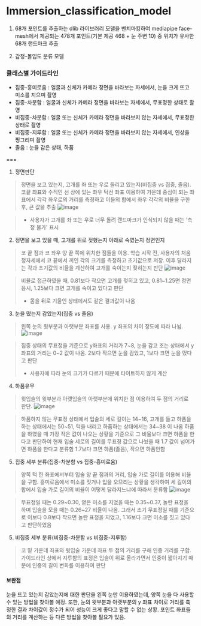 # Immersion_classification_model

1. 68개 포인트를 추출하는 dlib 라이브러리 모델을 벤치마킹하여 mediapipe face-mesh에서 제공되는 478개 포인트(기본 제공 468 + 눈 주변 10) 중 위치가 유사한 68개 랜드마크 추출

2. 감정-몰입도 분류 모델
   
### 클래스별 가이드라인
+ 집중-흥미로움 : 얼굴과 신체가 카메라 정면을 바라보는 자세에서, 눈을 크게 뜨고 미소를 지으며 촬영
+ 집중-차분함  : 얼굴과 신체가 카메라 정면을 바라보는 자세에서, 무표정한 상태로 촬영
+ 비집중-차분함 : 얼굴 또는 신체가 카메라 정면을 바라보지 않는 자세에서, 무표정한 상태로 촬영
+ 비집중-지루함 : 얼굴 또는 신체가 카메라 정면을 바라보지 않는 자세에서, 인상을 찡그리며 촬영
+ 졸음 : 눈을 감은 상태, 하품
 
===

1. 정면판단
> 정면을 보고 있는지, 고개를 좌 또는 우로 돌리고 있는지(비집중 vs 집중, 졸음). 코끝 좌표와 수직인 선 상에 있는 좌우 턱선 좌표 이용하여 가운데 중심이 되는 좌표에서 각각 좌우로의 거리를 측정하고 이들의 합에서 좌우 각각의 비율을 구한 후, 큰 값을 추출
   ![image](https://github.com/user-attachments/assets/7385a713-837a-453c-8a21-0c3b7d21d7c6)

> * 사용자가 고개를 좌 또는 우로 너무 돌려 랜드마크가 인식되지 않을 때는 '측정 불가' 표시


2. 정면을 보고 있을 때, 고개를 위로 젖혔는지 아래로 숙였는지 정면인지
> 코 끝 점과 코 좌우 양 끝 쪽에 위치한 점들을 이용. 학습 시작 전, 사용자의 처음 정자세에서 코 끝에서 끼인 각의 크기를 측정하고 초기값으로 저장. 이후 달라지는 각과 초기값의 비율을 계산하여 고개를 숙이는지 젖히는지 판단
![image](https://github.com/user-attachments/assets/39fa0b7f-8715-439b-b8b0-3a23afd08fe1)

> 비율로 접근하였을 때, 0.81보다 작으면 고개를 젖히고 있고, 0.81~1.25면 정면 응시, 1.25보다 크면 고개를 숙이고 있다고 판단
> * 몸을 뒤로 기울인 상태에서도 같은 결과값이 나옴


3. 눈을 떴는지 감았는지(집중 vs 졸음)
> 왼쪽 눈의 윗부분과 아랫부분 좌표를 사용. y 좌표의 차이 정도에 따라 나뉨.
![image](https://github.com/user-attachments/assets/08643b98-346b-4cb7-922d-31722e06e646)

> 집중 상태의 무표정을 기준으로 y좌표의 거리가 7\~8, 눈을 감고 조는 상태에서 y좌표의 거리는 0\~2 값이 나옴. 2보다 작으면 눈을 감았고, 1보다 크면 눈을 떴다고 판단
> * 사용자에 따라 눈의 크기가 다르기 때문에 타이트하지 않게 계산


4. 하품유무
> 윗입술의 윗부분과 아랫입술의 아랫부분에 위치한 점 이용하여 두 점의 거리로 판단.
![image](https://github.com/user-attachments/assets/2042fe72-ae3a-4189-8036-57c47890c5d7)

> 하품하지 않는 무표정 상태에서 입술의 세로 길이는 14\~16, 고개를 들고 하품을 하는 상태에서는 50\~51, 턱을 내리고 하품하는 상태에서는 34\~38 이 나옴
> 하품을 하였을 때 가장 작은 값이 나오는 상황을 기준으로 그 비율보다 크면 하품을 한다고 판단하여 현재 입술 세로의 길이를 무표정 값으로 나눴을 때 1.7 값이 넘어가면 하품을 한다고 분류함
> 1.7보다 크면 하품(졸음), 작으면 하품안함

5. 집중 세부 분류(집중-차분함 vs 집중-흥미로움)
> 양쪽 턱 한 좌표에서부터 입술 양 끝 점과의 거리, 입술 가로 길이를 이용해 비율을 구함. 흥미로움에서 미소를 짓거나 입을 오므리는 상황을 생각하여 세 길이의 합에서 입술 가로 길이의 비율이 어떻게 달라지느냐에 따라서 분류함
![image](https://github.com/user-attachments/assets/9126ab67-dc6b-4a15-b6a4-6d48ffedf0a5)

> 무표정일 때는 0.29~0.30, 옅은 미소를 지었을 때는 0.35\~0.37, 놀란 표정을 하며 입술을 모을 때는 0.26\~27 비율이 나옴. 그래서 초기 무표정일 때를 기준으로 이보다 0.8보다 작으면 놀란 표정을 지었고, 1.16보다 크면 미소를 짓고 있다고 판단하였음

5. 비집중 세부 분류(비집중-차분함 vs 비집중-지루함)
> 코 밑 가운데 좌표와 윗입술 가운데 좌표 두 점의 거리를 구해 인중 거리를 구함. 가이드라인 상에서 지루함의 표정은 입술이 위로 올라가면서 인중이 짧아지기 때문에 인중의 길이 변화를 이용하여 판단


#### 보완점
눈을 뜨고 있는지 감았는지에 대한 판단을 왼쪽 눈만 이용하였는데, 양쪽 눈을 다 사용할 수 있는 방법을 찾아볼 예정.
또한, 눈의 윗부분과 아랫부분의 y 좌표 차이로 거리를 측정한 결과 차이값이 정수가 되어 성능이 크게 좋다고 말할 수 없는 상황. 포인트 좌표들의 거리를 계산하는 등 다른 방법을 찾아볼 필요가 있음.
